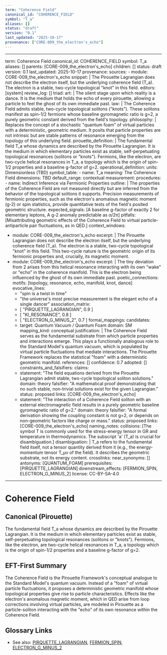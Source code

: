 ```yaml
---
term: "Coherence Field"
canonical_id: "COHERENCE_FIELD"
symbol: "T_a"
aliases: []
status: "draft"
version: "0.1"
last_updated: "2025-10-17"
provenance: ["CORE-009_the_electron's_echo"]
---
```


---
term: Coherence Field
canonical_id: COHERENCE_FIELD
symbol: T_a
aliases: []
parents: [CORE-009_the_electron's_echo]
children: []
status: draft
version: 0.1
last_updated: 2025-10-17
provenance:
  sources:
    - module: CORE-009_the_electron's_echo
      snippet: |
        The Pirouette Lagrangian does not describe the electron itself, but the underlying coherence field (T_a). The electron is a stable, two-cycle topological "knot" in this field.
  editors: [system]
  review_log: []
triad:
  art: |
    The silent stage upon which reality is a dance. It is the medium that holds the echo of every pirouette, allowing a particle to feel the ghost of its own immediate past.
  law: |
    The Coherence Field admits stable, two-cycle topological solitons ("knots"). These solitons manifest as spin-1/2 fermions whose baseline gyromagnetic ratio is g=2, a purely geometric constant derived from the field's topology.
  philosophy: |
    Replaces the concept of a stochastic "quantum foam" of virtual particles with a deterministic, geometric medium. It posits that particle properties are not intrinsic but are stable patterns of resonance emerging from the topology of this underlying field.
pirouette_definition: |
  The fundamental field T_a whose dynamics are described by the Pirouette Lagrangian. It is the medium in which elementary particles exist as stable, self-perpetuating topological resonances (solitons or "knots"). Fermions, like the electron, are two-cycle helical resonances in T_a, a topology which is the origin of spin-1/2 properties and a baseline g-factor of g=2.
operational_definition:
  units: Dimensionless (TBD)
  symbol_table:
    - name: T_a
      meaning: The Coherence Field
      dimensions: TBD
      default_range: contextual
  measurement:
    procedures:
      - name: Indirect Inference via Fermionic Properties
        outline: |
          The properties of the Coherence Field are not measured directly but are inferred from the behavior of the topological solitons it supports. Precision measurements of fermionic properties, such as the electron's anomalous magnetic moment (g-2) or spin statistics, provide quantitative tests of the field's posited geometric structure.
        expected_signals: [A baseline g-factor of exactly 2 for elementary leptons, A g-2 anomaly predictable as α/2π]
        pitfalls: [Misattributing geometric effects of the Coherence Field to virtual particle-antiparticle pair fluctuations, as in QED.]
context_windows:
  - module: CORE-009_the_electron's_echo
    excerpt: |
      The Pirouette Lagrangian does not describe the electron itself, but the underlying coherence field (T_a). The electron is a stable, two-cycle topological "knot" in this field. This two-cycle nature is the geometric origin of its fermionic properties and, crucially, its magnetic moment.
  - module: CORE-009_the_electron's_echo
    excerpt: |
      The tiny deviation from 2 arises from this helical resonance interacting with its own "wake" or "echo" in the coherence manifold. This is the electron being influenced by the ghost of its own immediate past.
poetic_connections:
  motifs: [topology, resonance, echo, manifold, knot, dance]
  evocative_lines:
    - "spin is a twist in time"
    - "the universe's most precise measurement is the elegant echo of a single dancer"
  association_matrix:
    - [ "PIRQUETTE_LAGRANGIAN", 0.9 ]
    - [ "KI_RESONANCE", 0.8 ]
    - [ "ELECTRON_G_MINUS_2", 0.7 ]
formal_mappings:
  candidates:
    - target: Quantum Vacuum / Quantum Foam
      domain: SM
      mapping_kind: conceptual
      justification: |
        The Coherence Field serves as the fundamental substrate from which particle properties and interactions emerge. This plays a functionally analogous role to the Standard Model's quantum vacuum, which is populated by virtual particle fluctuations that mediate interactions. The Pirouette Framework replaces the statistical "foam" with a deterministic geometric manifold.
      references: []
      confidence: 0.7
  adopted: []
constraints_and_falsifiers:
  claims:
    - statement: "The field equations derived from the Pirouette Lagrangian admit stable, two-cycle topological soliton solutions."
      domain: theory
      falsifier: "A mathematical proof demonstrating that no such stable, non-trivial solutions exist for the given Lagrangian."
      status: proposed
      links: [CORE-009_the_electron's_echo]
    - statement: "The interaction of a Coherence Field soliton with an external electromagnetic field results in a purely geometric baseline gyromagnetic ratio of g=2."
      domain: theory
      falsifier: "A formal derivation showing the coupling constant is not g=2, or depends on non-geometric factors like charge or mass."
      status: proposed
      links: [CORE-009_the_electron's_echo]
naming_notes:
  collisions: [The symbol T is commonly used for the stress-energy tensor in GR and temperature in thermodynamics. The subscript 'a' (T_a) is crucial for disambiguation.]
  disambiguation: |
    T_a refers to the fundamental field itself, not a tensor quantity derived from it (e.g., the energy-momentum tensor T_μν of the field). It describes the geometric substrate, not its energy content.
crosslinks:
  near_synonyms: []
  antonyms: [QUANTUM_FOAM]
  prerequisites: [PIRQUETTE_LAGRANGIAN]
  downstream_effects: [FERMION_SPIN, ELECTRON_G_MINUS_2]
license: CC-BY-SA-4.0
---

# Coherence Field

## Canonical (Pirouette)
The fundamental field T_a whose dynamics are described by the Pirouette Lagrangian. It is the medium in which elementary particles exist as stable, self-perpetuating topological resonances (solitons or "knots"). Fermions, like the electron, are two-cycle helical resonances in T_a, a topology which is the origin of spin-1/2 properties and a baseline g-factor of g=2.

## EFT-First Summary
The Coherence Field is the Pirouette Framework's conceptual analogue to the Standard Model's quantum vacuum. Instead of a "foam" of virtual particle fluctuations, it proposes a deterministic geometric manifold whose topological properties give rise to particle characteristics. Effects like the electron's anomalous magnetic moment, which in QED arise from loop corrections involving virtual particles, are modeled in Pirouette as a particle-soliton interacting with the "echo" of its own resonance within the Coherence Field.

## Glossary Links
- See also: [PIRQUETTE_LAGRANGIAN](<link>), [FERMION_SPIN](<link>), [ELECTRON_G_MINUS_2](<link>)